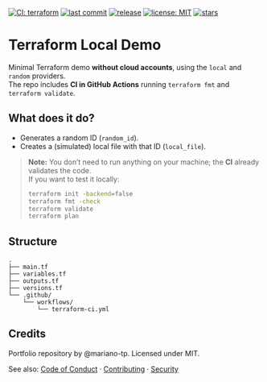 [![CI: terraform](https://img.shields.io/github/actions/workflow/status/mariano-tp/terraform-local-demo/terraform-ci.yml?branch=main&label=terraform-ci&style=flat-square)](https://github.com/mariano-tp/terraform-local-demo/actions/workflows/terraform-ci.yml)
[![last commit](https://img.shields.io/github/last-commit/mariano-tp/terraform-local-demo?style=flat-square)](https://github.com/mariano-tp/terraform-local-demo/commits/main)
[![release](https://img.shields.io/github/v/release/mariano-tp/terraform-local-demo?display_name=tag&style=flat-square)](https://github.com/mariano-tp/terraform-local-demo/releases)
[![license: MIT](https://img.shields.io/badge/license-MIT-green?style=flat-square)](./LICENSE)
[![stars](https://img.shields.io/github/stars/mariano-tp/terraform-local-demo?style=flat-square)](https://github.com/mariano-tp/terraform-local-demo/stargazers)

# Terraform Local Demo

Minimal Terraform demo **without cloud accounts**, using the `local` and `random` providers.  
The repo includes **CI in GitHub Actions** running `terraform fmt` and `terraform validate`.

## What does it do?
- Generates a random ID (`random_id`).
- Creates a (simulated) local file with that ID (`local_file`).

> **Note:** You don’t need to run anything on your machine; the **CI** already validates the code.  
> If you want to test it locally:
>
> ```bash
> terraform init -backend=false
> terraform fmt -check
> terraform validate
> terraform plan
> ```

## Structure
```text
.
├── main.tf
├── variables.tf
├── outputs.tf
├── versions.tf
└── .github/
    └── workflows/
        └── terraform-ci.yml
```

## Credits
Portfolio repository by @mariano-tp. Licensed under MIT.

See also: [Code of Conduct](./CODE_OF_CONDUCT.md) · [Contributing](./CONTRIBUTING.md) · [Security](./SECURITY.md)
